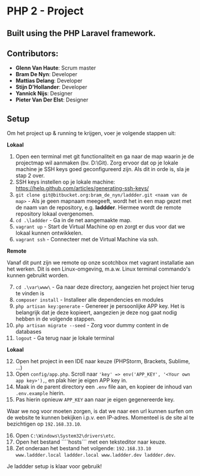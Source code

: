# PHP 2 - Project

## Built using the PHP Laravel framework.

## Contributors:

- **Glenn Van Haute**: Scrum master
- **Bram De Nyn**: Developer
- **Mattias Delang**: Developer
- **Stijn D'Hollander**: Developer
- **Yannick Nijs**: Designer
- **Pieter Van Der Elst**: Designer

## Setup

Om het project up & running te krijgen, voer je volgende stappen uit:

**Lokaal**

1. Open een terminal met git functionaliteit en ga naar de map waarin je de projectmap wil aanmaken (bv. D:\Git). Zorg ervoor dat op je lokale machine je SSH keys goed geconfigureerd zijn. Als dit in orde is, sla je stap 2 over.
2. SSH keys instellen op je lokale machine: https://help.github.com/articles/generating-ssh-keys/
3. ```git clone git@bitbucket.org:bram_de_nyn/laddder.git <naam van de map>``` - Als je geen mapnaam meegeeft, wordt het in een map gezet met de naam van de repository, e.g. **laddder**. Hiermee wordt de remote repository lokaal overgenomen.
4. ```cd .\laddder``` - Ga in de net aangemaakte map.
5. ```vagrant up``` - Start de Virtual Machine op en zorgt er dus voor dat we lokaal kunnen ontwikkelen.
6. ```vagrant ssh``` - Connecteer met de Virtual Machine via ssh.

**Remote**

Vanaf dit punt zijn we remote op onze scotchbox met vagrant installatie aan het werken. Dit is een Linux-omgeving, m.a.w. Linux terminal commando's kunnen gebruikt worden.

7. ```cd .\var\www\``` - Ga naar deze directory, aangezien het project hier terug te vinden is
8. ```composer install``` - Installeer alle dependencies en modules
9. ```php artisan key:generate``` - Genereer je persoonlijke APP key. Het is belangrijk dat je deze kopieert, aangezien je deze nog gaat nodig hebben in de volgende stappen.
10. ```php artisan migrate --seed``` - Zorg voor dummy content in de databases
11. ```logout``` - Ga terug naar je lokale terminal

**Lokaal**

12. Open het project in een IDE naar keuze (PHPStorm, Brackets, Sublime, ...)
13. Open ```config/app.php```. Scroll naar ```'key' => env('APP_KEY', '<Your own app key>'),```, en plak hier je eigen APP key in.
14. Maak in de parent directory een ```.env``` file aan, en kopieer de inhoud van ```.env.example``` hierin.
15. Pas hierin opnieuw ```APP_KEY``` aan naar je eigen gegenereerde key.

Waar we nog voor moeten zorgen, is dat we naar een url kunnen surfen om de website te kunnen bekijken i.p.v. een IP-adres.
Momenteel is de site al te bezichtigen op ```192.168.33.10```.

16. Open ```C:\Windows\System32\drivers\etc```.
17. Open het bestand ````hosts``` met een teksteditor naar keuze.
18. Zet onderaan het bestand het volgende: ```192.168.33.10		www.laddder.local laddder.local www.laddder.dev laddder.dev```.

Je laddder setup is klaar voor gebruik!